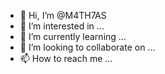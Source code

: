 - 👋 Hi, I’m @M4TH7AS
- 👀 I’m interested in ...
- 🌱 I’m currently learning ...
- 💞️ I’m looking to collaborate on ...
- 📫 How to reach me ...

<!---
M4TH7AS/M4TH7AS is a ✨ special ✨ repository because its `README.md` (this file) appears on your GitHub profile.
You can click the Preview link to take a look at your changes.
--->
